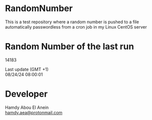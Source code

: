 # RandomNumber    
This is a test repository where a random number is pushed to a file automatically passwordless from a cron job in my Linux CentOS server    
# Random Number of the last run   
14183
      
Last update (GMT +1)    
08/24/24 08:00:01
# Developer    
Hamdy Abou El Anein   
hamdy.aea@protonmail.com
